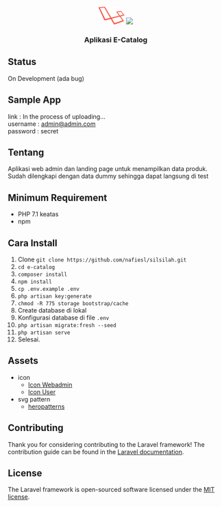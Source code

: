 <p align="center">
  <img src="https://raw.githubusercontent.com/laravel/art/master/laravel-l-slant.png" style="width: 60px;">
  <img src="https://vuejs.org/images/logo.png" style="width: 50px;">
</p>
<h3 align="center">Aplikasi E-Catalog</h3>


## Status
On Development (ada bug)

## Sample App
link : In the process of uploading...  
username : admin@admin.com  
password : secret

## Tentang
Aplikasi web admin dan landing page untuk menampilkan data produk.  
Sudah dilengkapi dengan data dummy sehingga dapat langsung di test

## Minimum Requirement
- PHP 7.1 keatas
- npm
## Cara Install
1. Clone `git clone https://github.com/nafiesl/silsilah.git`
2. `cd e-catalog`
3. `composer install`
4. `npm install`
4. `cp .env.example .env`
5. `php artisan key:generate`
6. `chmod -R 775 storage bootstrap/cache`
7. Create database di lokal
8. Konfigurasi database  di file `.env` 
9. `php artisan migrate:fresh --seed`
10. `php artisan serve`
11. Selesai.

## Assets
- icon  
  - [Icon Webadmin](https://www.flaticon.com/free-icon/catalogue_1466313#term=catalog)
  - [Icon User](https://www.flaticon.com/free-icon/user_149071)
- svg pattern  
  - [heropatterns](https://www.heropatterns.com/)

## Contributing
Thank you for considering contributing to the Laravel framework! The contribution guide can be found in the [Laravel documentation](https://laravel.com/docs/contributions).

## License
The Laravel framework is open-sourced software licensed under the [MIT license](LICENSE).